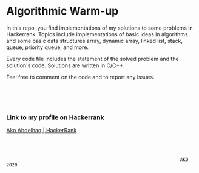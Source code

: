 
# Algorithmic Warm-up

  
In this repo, you find implementations of my solutions to some problems in Hackerrank. Topics include implementations of basic ideas in algorithms and some basic data structures array, dynamic array, linked list, stack, queue, priority queue, and more.

Every code file includes the statement of the solved problem and the solution's code. Solutions are written in C/C++.

Feel free to comment on the code and to report any issues.


<br/>
<br/>
<br/>

### Link to my profile on Hackerrank 
[Ako Abdelhaq | HackerRank](https://www.hackerrank.com/profile/ako_abdelhaq)

<br/>
<br/>

														        	AKO 2020
